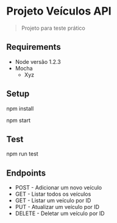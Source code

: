 # Projeto Veículos API
>  Projeto para teste prático

## Requirements
- Node versão 1.2.3
- Mocha
  - Xyz
     
## Setup


npm install


npm start


## Test


npm run test


## Endpoints

- POST - Adicionar um novo veículo
- GET - Listar todos os veículos
- GET - Listar um veículo por ID
- PUT - Atualizar um veículo por ID
- DELETE - Deletar um veículo por ID